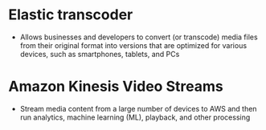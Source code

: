# Elastic transcoder 

- Allows businesses and developers to convert (or transcode) media files from their original format into versions that
  are optimized for various devices, such as smartphones, tablets, and PCs

# Amazon Kinesis Video Streams

- Stream media content from a large number of devices to AWS and then run analytics, machine learning (ML), playback,
  and other processing